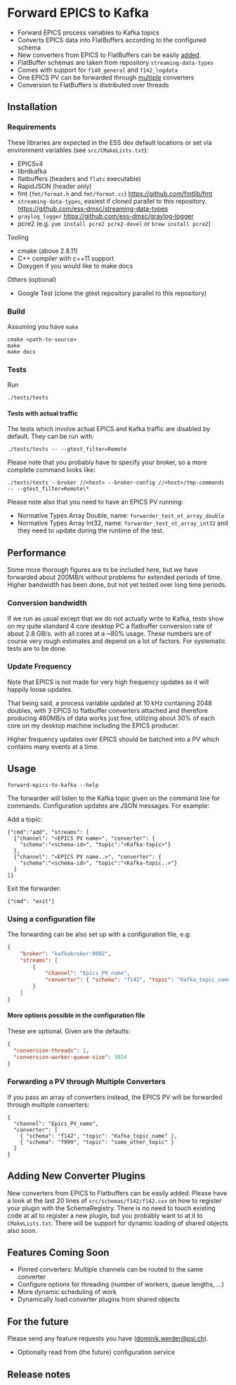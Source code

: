 # Forward EPICS to Kafka

- Forward EPICS process variables to Kafka topics
- Converts EPICS data into FlatBuffers according to the configured schema
- New converters from EPICS to FlatBuffers can be easily
  [added](#adding-new-converter-plugins).
- FlatBuffer schemas are taken from repository `streaming-data-types`
- Comes with support for `f140_general` and `f142_logdata`
- One EPICS PV can be forwarded through [multiple](#forwarding-a-pv-through-multiple-converters)
  converters
- Conversion to FlatBuffers is distributed over threads


## Installation

### Requirements

These libraries are expected in the ESS dev default locations or set via
environment variables (see `src/CMakeLists.txt`):

- EPICSv4
- librdkafka
- flatbuffers (headers and `flatc` executable)
- RapidJSON (header only)
- fmt (`fmt/format.h` and `fmt/format.cc`) <https://github.com/fmtlib/fmt>
- `streaming-data-types`, easiest if cloned parallel to this repository.
  <https://github.com/ess-dmsc/streaming-data-types>
- `graylog_logger` <https://github.com/ess-dmsc/graylog-logger>
- pcre2 (e.g. `yum install pcre2 pcre2-devel` or `brew install pcre2`)

Tooling
- cmake (above 2.8.11)
- C++ compiler with c++11 support
- Doxygen if you would like to make docs

Others (optional)
- Google Test  (clone the gtest repository parallel to this repository)


### Build

Assuming you have `make`
```
cmake <path-to-source>
make
make docs
```


### Tests

Run
```
./tests/tests
```

#### Tests with actual traffic
The tests which involve actual EPICS and Kafka traffic are disabled by default.
They can be run with:
```
./tests/tests -- --gtest_filter=Remote
```
Please note that you probably have to specify your broker, so a more complete
command looks like:
```
./tests/tests --broker //<host> --broker-config //<host>/tmp-commands -- --gtest_filter=Remote\*
```
Please note also that you need to have an EPICS PV running:
- Normative Types Array Double, name: `forwarder_test_nt_array_double`
- Normative Types Array Int32, name: `forwarder_test_nt_array_int32`
and they need to update during the runtime of the test.



## Performance

Some more thorough figures are to be included here, but we have forwarded
about 200MB/s without problems for extended periods of time.
Higher bandwidth has been done, but not yet tested over long time periods.

### Conversion bandwidth

If we run as usual except that we do not actually write to Kafka, tests show
on my quite standard 4 core desktop PC a flatbuffer conversion rate of about
2.8 GB/s. with all cores at a ~80% usage.
These numbers are of course very rough estimates and depend on a lot of
factors.  For systematic tests are to be done.

### Update Frequency

Note that EPICS is not made for very high frequency updates as it will happily
loose updates.

That being said, a process variable updated at 10 kHz containing 2048 doubles,
with 3 EPICS to flatbuffer converters attached and therefore producing 460MB/s
of data works just fine, utilizing about 30% of each core on my desktop machine
including the EPICS producer.

Higher frequency updates over EPICS should be batched into a PV which contains
many events at a time.



## Usage

```
forward-epics-to-kafka --help
```

The forwarder will listen to the Kafka topic given on the command line for
commands.  Configuration updates are JSON messages.  For example:

Add a topic:
```
{"cmd":"add", "streams": [
  {"channel": "<EPICS PV name>", "converter": {
    "schema":"<schema-id>", "topic":"<Kafka-topic>"}
  },
  {"channel": "<EPICS PV name..>", "converter": {
    "schema":"<schema-id>", "topic":"<Kafka-topic..>"}
  }
]}
```

Exit the forwarder:
```
{"cmd": "exit"}
```


### Using a configuration file

The forwarding can be also set up with a configuration file, e.g:
```json
{
	"broker": "kafkabroker:9092",
	"streams": [
		{
			"channel": "Epics_PV_name",
			"converter": { "schema": "f142", "topic": "Kafka_topic_name" }
		}
	]
}
```

#### More options possible in the configuration file
These are optional.
Given are the defaults:
```json
{
  "conversion-threads": 1,
  "conversion-worker-queue-size": 1024
}
```


### Forwarding a PV through Multiple Converters
If you pass an array of converters instead, the EPICS PV will be forwarded
through multiple converters:
```
{
  "channel": "Epics_PV_name",
  "converter": [
    { "schema": "f142", "topic": "Kafka_topic_name" },
    { "schema": "f999", "topic": "some_other_topic" }
  ]
}
```


## Adding New Converter Plugins

New converters from EPICS to Flatbuffers can be easily added.
Please have a look at the last 20 lines of `src/schemas/f142/f142.cxx` on how
to register your plugin with the SchemaRegistry.
There is no need to touch existing code at all to register a new plugin,
but you probably want to at it to `CMakeLists.txt`.
There will be support for dynamic loading of shared objects also soon.



## Features Coming Soon

- Pinned converters:  Multiple channels can be routed to the same converter
- Configure options for threading (number of workers, queue lengths, ...)
- More dynamic scheduling of work
- Dynamically load converter plugins from shared objects


## For the future

Please send any feature requests you have (dominik.werder@psi.ch).

- Optionally read from (the future) configuration service



## Release notes
